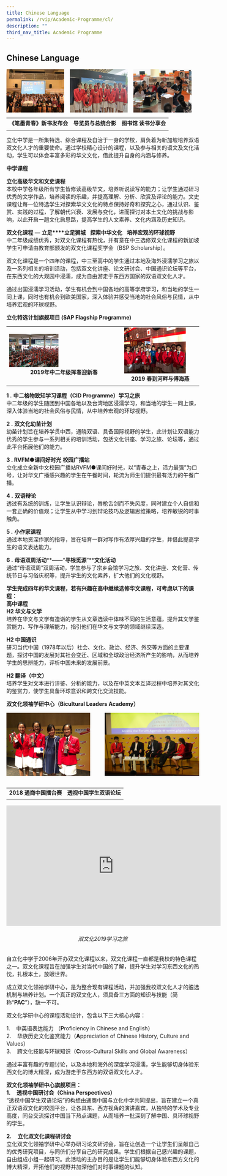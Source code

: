 ```yaml
---
title: Chinese Language
permalink: /rvip/Academic-Programme/cl/
description: ""
third_nav_title: Academic Programme
---
```

## Chinese Language


<img src="/images/《笔墨青春》新书发布会.jpg" style="width:30%;margin-right:15px;" align = "left">
<img src="/images/新加坡宗乡会馆联合总会——落地生根，开创新家园 学生导览活动.jpg" style="width:30%;margin-right:15px;" align = "left">
<img src="/images/图书馆 读书分享会.jpg" style="width:30%;margin-right:15px;" align = "left">
<br clear="left">

|   |   |   |
|---|---|---|
| **《笔墨青春》新书发布会**  | **导览员与总统合影**  | **图书馆 读书分享会**  |
|   |   |   |

立化中学是一所集特选、综合课程及自治于一身的学校，肩负着为新加坡培养双语双文化人才的重要使命。通过学校精心设计的课程，以及参与相关的语文及文化活动，学生可以体会丰富多彩的华文文化，借此提升自身的内涵与修养。

**中学课程**  

**立化高级华文和文史课程**<br>
本校中学各年级所有学生皆修读高级华文，培养听说读写的能力；让学生通过研习优秀的文学作品，培养阅读的乐趣，并提高理解、分析、欣赏及评论的能力。文史课程让每一位特选学生对探索华文文化的特点保持好奇和探究之心，通过认识、鉴赏、实践的过程，了解朝代兴衰、发展与变化，进而探讨对本土文化的挑战与影响，以此开启一趟文化启思路，提高学生的人文素养、文化内涵及历史知识。

**双文化课程** **—** **立足****立足狮城**   **探索中华文化**   **培养宏观的环球视野**  <br>
中二年级成绩优秀，对双文化课程有热忱，并有意在中三选修双文化课程的新加坡学生可申请由教育部颁发的双文化课程奖学金（BSP Scholarship）。

双文化课程是一个四年的课程，中三至高中的学生通过本地及海外浸濡学习之旅以及一系列相关的培训活动，包括双文化讲座、论文研讨会、中国通识论坛等平台，在东西文化的大观园中浸濡，成为自由游走于东西方国家的双语双文化人才。  

通过出国浸濡学习活动，学生有机会到中国各地的高等学府学习，和当地的学生一同上课，同时也有机会到欧美国家，深入体验并感受当地的社会风俗与民情，从中培养宏观的环球视野。

**立化特选计划旗舰项目 (SAP Flagship Programme)**

|   |   |
|---|---|
| <img src="/images/2019年中二年级挥春迎新春1.jpg" style="width:45%"> <center><b>2019年中二年级挥春迎新春  | <img src="/images/2019 春到河畔与傅海燕1.jpg" style="width:85%"> <center><b>2019 春到河畔与傅海燕 |
|   |   |
	
**1 \.** **中二格物致知学习课程（****CID Programme****）学习之旅**  <br>
中二年级的学生随团到中国各地以及台湾地区浸濡学习，和当地的学生一同上课，深入体验当地的社会风俗与民情，从中培养宏观的环球视野。

**2 \.** **双文化幼苗计划**<br>
幼苗计划旨在培养学贯中西，通晓双语、具备国际视野的学生，此计划让双语能力优秀的学生参与一系列相关的培训活动，包括文化讲座、学习之旅、论坛等，通过此平台拓展他们的能力。

**3 \. RVFM**●**课间好时光** **校园广播站**<br>
立化成立全新中文校园广播站RVFM●课间好时光，以“青春之上，活力最强”为口号，让对华文广播感兴趣的学生在午餐时间，轮流为师生们提供最有活力的午餐广播。

**4 \.** **双语辩论**<br>
透过有系统的训练，让学生认识辩论，唇枪舌剑而不失风度，同时建立个人自信和一套正确的价值观；让学生从中学习到辩论技巧及逻辑思维策略，培养敏锐的时事触角。

**5 \.** **小作家课程**<br>
通过本地资深作家的指导，旨在培育一群对写作有浓厚兴趣的学生，并借此提高学生的语文表达能力。

**6 \.** **母语双周活动****——“****寻根觅源****”****文化活动**<br>
通过“母语双周”双周活动，学生参与了宗乡会馆学习之旅、文化讲座、文化营、传统节日与习俗庆祝等，提升学生的文化素养，扩大他们的文化视野。

**学生完成四年的华文课程，若有兴趣在高中继续选修华文课程，可考虑以下的课程：**<br>
**高中课程**<br>
**H2 华文与文学**<br>
培养在华文与文学有造诣的学生从文章选读中体味不同的生活意蕴，提升其文学鉴赏能力、写作与理解能力，指引他们在华文与文学的领域继续深造。

**H2 中国通识**<br>
研习当代中国（1978年以后）社会、文化、政治、经济、外交等方面的主要课题，探讨中国的发展对其社会变迁、区域和全球政治经济所产生的影响，从而培养学生的思辨能力，评析中国未来的发展前景。

**H2 翻译（中文）**<br>
培养学生对文本进行评鉴、分析的能力，以及在中英文本互译过程中培养对其文化的鉴赏力，使学生具备环球意识和跨文化交流技能。

**双文化领袖学研中心（****Bicultural Leaders Academy****）**
	
	
<img src="/images/2018 通商中国擂台赛.jpg" style="width:43.5%" align=left>
<img src="/images/透视中国学生双语论坛.jpg" style="width:49%" align=right>
<br clear="left"><br>
	
|   |   |
|---|---|
| **2018 通商中国擂台赛**  | **透视中国学生双语论坛**  |
|   |   |
	
<iframe width="560" height="315" src="https://www.youtube.com/embed/oI0vDbaZs78" title="2019 BLA overseas trip 2019   双文化学习之旅" frameborder="0" allow="accelerometer; autoplay; clipboard-write; encrypted-media; gyroscope; picture-in-picture" allowfullscreen></iframe>
	
###### <center>双文化2019学习之旅</center>

自立化中学于2006年开办双文化课程以来，双文化课程一直都是我校的特色课程之一。双文化课程旨在加强学生对当代中国的了解，提升学生对学习东西文化的热忱，扎根本土，放眼世界。

成立双文化领袖学研中心，是为整合现有课程活动，并加强我校双文化人才的遴选机制与培养计划。一个真正的双文化人，须具备三方面的知识与技能（简称“**PAC**”），缺一不可。

双文化学研中心的课程活动设计，包含以下三大核心内容：

1.    中英语表达能力 （**P**roficiency in Chinese and English）<br>
2.    华族历史文化鉴赏能力（**A**ppreciation of Chinese History, Culture and Values）<br>
3.    跨文化技能与环球知识（**C**ross-Cultural Skills and Global Awareness）

通过丰富有趣的专题讨论，以及本地和海外的深度学习浸濡，学生能够切身体验东西文化的博大精深，成为游走于东西方的双语双文化人才。
	
**双文化领袖学研中心旗舰项目：**<br>
**1.**    **透视中国研讨会（****China Perspectives****）**<br>
“透视中国学生双语论坛”的构想由通商中国与立化中学共同提出，旨在建立一个真正双语双文化的校园平台，让各具东、西方视角的演讲嘉宾，从独特的学术及专业高度，同台交流探讨中国当下热点课题，从而培养一批深刻了解中国、具环球视野的学生。

**2.**    **立化双文化课程研讨会**<br>
立化双文化领袖学研中心举办研习论文研讨会，旨在让创造一个让学生们呈献自己的优秀研究项目，与同侪们分享自己的研究成果。学生们根据自己感兴趣的课题，自由组成小组一起研习。此活动的主办目的是让学生们能够切身体验东西方文化的博大精深，开拓他们的视野并加深他们对时事课题的认知。
	
	
	